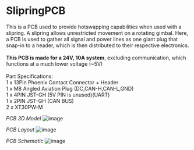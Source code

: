 # SlipringPCB

This is a PCB used to provide hotswapping capabilities when used with a slipring. A slipring allows unrestricted movement on a rotating gimbal. Here, a PCB is used to gather all signal and power lines as one giant plug that snap-in to a header, which is then distributed to their respective electronics.<br>
<br>
**This PCB is made for a 24V, 10A system**, excluding communication, which functions at a much lower voltage (~5V)<br>
<br>
Part Specifications:<br>
1 x 13Pin Phoenix Contact Connector + Header<br>
1 x M8 Angled Aviation Plug (DC,CAN-H,CAN-L,GND)<br>
1 x 4PIN JST-GH (5V PIN is unused)(UART)<br>
1 x 2PIN JST-GH (CAN BUS)<br>
2 x XT30PW-M<br>

_PCB 3D Model_
![image](https://user-images.githubusercontent.com/128961461/229330671-9a91bcf3-f0a5-49d7-8393-509b20c4657a.png)

_PCB Layout_
![image](https://user-images.githubusercontent.com/128961461/229330598-dd265d90-fbac-4161-a0c1-2e3591d550bd.png)

_PCB Schematic_
![image](https://user-images.githubusercontent.com/128961461/229330684-36911eba-41a6-491c-9095-bd6fd855958b.png)
